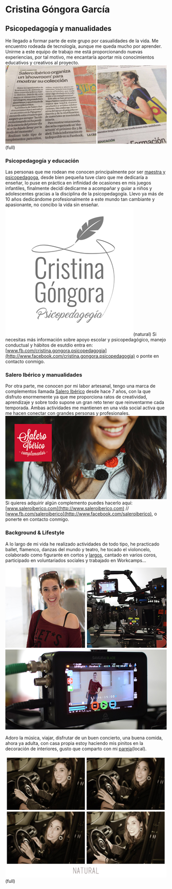 # Cristina Góngora García

## Psicopedagogía y manualidades

He llegado a formar parte de este grupo por casualidades de la vida. Me encuentro rodeada de tecnología, aunque me queda mucho por aprender. Unirme a este equipo de trabajo me está proporcionando nuevas experiencias, por tal motivo, me encantaría aportar mis conocimientos educativos y creativos al  proyecto.
![Artículo en la Voz de Almería](cris-coverpage.jpg)(full)

### Psicopedagogía y educación

Las personas que me rodean me conocen principalmente por ser [maestra y psicopedagoga](http://www.facebook.com/cristina.gongora.psicopedagogia), desde bien pequeña tuve claro que me dedicaría a enseñar, lo puse en práctica en infinidad de ocasiones en mis juegos infantiles, finalmente decidí dedicarme a acompañar y guiar a niños y adolescentes gracias a la disciplina de la psicopedagogía. Llevo ya más de 10 años dedicándome profesionalmente a este mundo tan cambiante y apasionante, no concibo la vida sin enseñar. 
![Cristina Góngora Psicopedagoía](psicopedagogia.png)(natural)
Si necesitas más información sobre apoyo escolar y psicopedagógico, manejo conductual y hábitos de esutdio entra en: [www.fb.com/cristina.gongora.psicopedagogia](http://www.facebook.com/cristina.gongora.psicopedagogia) o ponte en contacto conmigo.

### Salero Ibérico y manualidades

Por otra parte, me conocen por mi labor artesanal, tengo una marca de complementos llamada [Salero Ibérico](http://www.facebook.com/saleroiberico) desde hace 7 años, con la que disfruto enormemente ya que me proporciona ratos de creatividad, aprendizaje y sobre todo supone un gran reto tener que reinventarme cada temporada. Ambas actividades me mantienen en una vida social activa que me hacen conectar con grandes personas y profesionales. 
![Salero Ibérico](salero-iberico.png)
Si quieres adquirir algún complemento puedes hacerlo aquí: [www.saleroiberico.com](http://www.saleroiberico.com) // [www.fb.com/saleroiberico](http://www.facebook.com/saleroiberico), o ponerte en contacto conmigo. 



### Background & Lifestyle

A lo largo de mi vida he realizado actividades de todo tipo, he practicado ballet, flamenco, danzas del mundo y  teatro, he tocado el violoncelo, colaborado como figurante en cortos y [largos](http://www.nubak.com/blog/no-se-decir-adios-la-pelicula-figuracion), cantado en varios coros, participado en voluntariados sociales y trabajado en Workcamps...

![Rodaje No sé decir adiós](cris-peli.jpg)

Adoro la música, viajar, disfrutar de un buen concierto, una buena comida,  ahora ya adulta, con casa propia estoy haciendo mis pinitos en la decoración de interiores, gusto que comparto con mi [pareja](../gonzalo-moyano)(local).

![Natural](natural.jpg)(full)